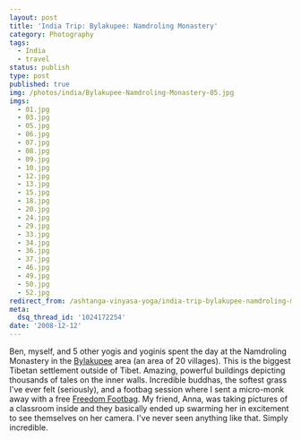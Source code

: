 ```yaml
---
layout: post
title: 'India Trip: Bylakupee: Namdroling Monastery'
category: Photography
tags:
  - India
  - travel
status: publish
type: post
published: true
img: /photos/india/Bylakupee-Namdroling-Monastery-05.jpg
imgs:
  - 01.jpg
  - 03.jpg
  - 05.jpg
  - 06.jpg
  - 07.jpg
  - 08.jpg
  - 09.jpg
  - 10.jpg
  - 12.jpg
  - 13.jpg
  - 15.jpg
  - 18.jpg
  - 20.jpg
  - 24.jpg
  - 29.jpg
  - 33.jpg
  - 34.jpg
  - 36.jpg
  - 37.jpg
  - 46.jpg
  - 49.jpg
  - 50.jpg
  - 52.jpg
redirect_from: /ashtanga-vinyasa-yoga/india-trip-bylakupee-namdroling-monastery/
meta:
  dsq_thread_id: '1024172254'
date: '2008-12-12'
---
```


Ben, myself, and 5 other yogis and yoginis spent the day at the Namdroling Monastery in the [Bylakupee](http://wikitravel.org/en/Bylakupee) area (an area of 20 villages). This is the biggest Tibetan settlement outside of Tibet. Amazing, powerful buildings depicting thousands of tales on the inner walls. Incredible buddhas, the softest grass I've ever felt (seriously), and a footbag session where I sent a micro-monk away with a free [Freedom Footbag](http://freedomfootbags.com). My friend, Anna, was taking pictures of a classroom inside and they basically ended up swarming her in excitement to see themselves on her camera. I've never seen anything like that. Simply incredible.

